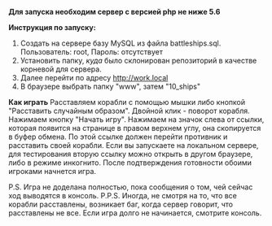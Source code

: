 **Для запуска необходим cервер с версией php не ниже 5.6**

**Инструкция по запуску:**
1) Создать на сервере базу MySQL из файла battleships.sql. Пользователь: root, Пароль: отсутствует
2) Установить папку, *куда* было склонирован репозиторий в качестве корневой для сервера.
3) Далее перейти по адресу http://work.local
4) В браузере выбрать папку "www", затем "10_ships"

**Как играть**
Расставляем корабли с помощью мышки либо кнопкой "Расставить случайным образом". Двойной клик - поворот корабля.
Нажимаем кнопку "Начать игру". Нажимаем на значок слева от ссылки, которая появится на странице в правом верхнем
углу, она скопируется в буфер обмена. По этой ссылке должен перейти противник и расставить своей корабли.
Если вы запускаете на локальном сервере, для тестирования вторую ссылку можно открыть в другом браузере, либо
в режиме инкогнито. После подтверждения готовности обоими игроками начнется игра.

P.S. Игра не доделана полностью, пока сообщения о том, чей сейчас ход выводятся в консоль.
P.P.S. Иногда, не смотря на то, что все корабли расставлены, возникает баг, когда сервер говорит, что
расставлены не все. Если игра долго не начинается, смотрите консоль.
